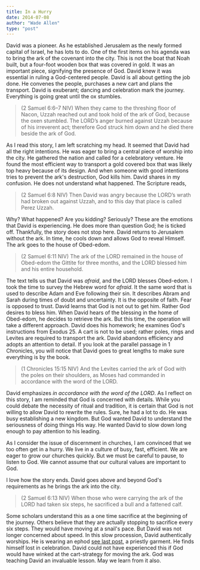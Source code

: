 ```yaml
---
title: In a Hurry
date: 2014-07-08
author: "Wade Allen"
type: "post"
---
```

 
David was a pioneer. As he established Jerusalem as the newly formed capital of Israel, he has lots to do. One of the first items on his agenda was to bring the ark of the covenant into the city. This is not the boat that Noah built, but a four-foot wooden box that was covered in gold. It was an important piece, signifying the presence of God. David knew it was essential in ruling a God-centered people. David is all about getting the job done. He convenes the people, purchases a new cart and plans the transport. David is exuberant; dancing and celebration mark the journey. Everything is going great until the ox stumbles. 

>(2 Samuel 6:6–7 NIV) When they came to the threshing floor of Nacon, Uzzah reached out and took hold of the ark of God, because the oxen stumbled. The LORD’s anger burned against Uzzah because of his irreverent act; therefore God struck him down and he died there beside the ark of God. 

As I read this story, I am left scratching my head. It seemed that David had all the right intentions. He was eager to bring a central piece of worship into the city. He gathered the nation and called for a celebratory venture. He found the most efficient way to transport a gold covered box that was likely top heavy because of its design. And when someone with good intentions tries to prevent the ark's destruction, God kills him. David shares in my confusion. He does not understand what happened. The Scripture reads,

>(2 Samuel 6:8 NIV) Then David was angry because the LORD’s wrath had broken out against Uzzah, and to this day that place is called Perez Uzzah. 

Why? What happened? Are you kidding? Seriously? These are the emotions that David is experiencing. He does more than question God; he is ticked off. Thankfully, the story does not stop here. David returns to Jerusalem without the ark. In time, he cools down and allows God to reveal Himself. The ark goes to the house of Obed-edom.

>(2 Samuel 6:11 NIV) The ark of the LORD remained in the house of Obed-edom the Gittite for three months, and the LORD blessed him and his entire household. 

The text tells us that David was *afraid*, and the LORD blesses Obed-edom. I took the time to survey the Hebrew word for *afraid*. It the same word that is used to describe Adam and Eve following their sin. It describes Abram and Sarah during times of doubt and uncertainty. It is the opposite of faith. Fear is opposed to trust. David learns that God is not out to get him. Rather God desires to bless him. When David hears of the blessing in the home of Obed-edom, he decides to retrieve the ark. But this time, the operation will take a different approach. David does his homework; he examines God's instructions from Exodus 25. A cart is not to be used; rather poles, rings and Levites are required to transport the ark. David abandons efficiency and adopts an attention to detail. If you look at the parallel passage in 1 Chronicles, you will notice that David goes to great lengths to make sure everything is by the book.

>(1 Chronicles 15:15 NIV) And the Levites carried the ark of God with the poles on their shoulders, as Moses had commanded in accordance with the word of the LORD. 

David emphasizes *in accordance with the word of the LORD*. As I reflect on this story, I am reminded that God is concerned with details. While you could debate the necessity of ritual and tradition, it is certain that God is not willing to allow David to rewrite the rules. Sure, he had a lot to do. He was busy establishing a new kingdom. But God wanted David to understand the seriousness of doing things His way. He wanted David to slow down long enough to pay attention to his leading. 

As I consider the issue of discernment in churches, I am convinced that we too often get in a hurry. We live in a culture of busy, fast, efficient. We are eager to grow our churches quickly. But we must be careful to pause, to listen to God. We cannot assume that our cultural values are important to God.

I love how the story ends. David goes above and beyond God's requirements as he brings the ark into the city. 

>(2 Samuel 6:13 NIV) When those who were carrying the ark of the LORD had taken six steps, he sacrificed a bull and a fattened calf.

Some scholars understand this as a one time sacrifice at the beginning of the journey. Others believe that they are actually stopping to sacrifice every six steps. They would have moving at a snail's pace. But David was not longer concerned about speed. In this slow procession, David authentically worships. He is wearing an ephod [see last post](/2014/06/25/ephod-or-sword/), a priestly garment. He finds himself lost in celebration. David could not have experienced this if God would have winked at the cart-strategy for moving the ark. God was teaching David an invaluable lesson. May we learn from it also.


 

